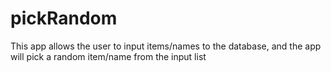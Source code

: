 # pickRandom
This app allows the user to input items/names to the database, and the app will pick a random item/name from the input list
